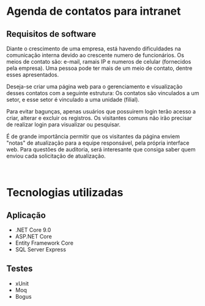 # Agenda de contatos para intranet

## Requisitos de software

Diante o crescimento de uma empresa, está havendo dificuldades na comunicação interna devido ao crescente numero de funcionários. Os meios de contato são: e-mail, ramais IP e numeros de celular (fornecidos pela empresa). Uma pessoa pode ter mais de um meio de contato, dentre esses apresentados.

Deseja-se criar uma página web para o gerenciamento e visualização desses contatos com a seguinte estrutura: Os contatos são vinculados a um setor, e esse setor é vinculado a uma unidade (filial).

Para evitar bagunças, apenas usuários que possuirem login terão acesso a criar, alterar e excluir os registros. Os visitantes comuns não irão precisar de realizar login para visualizar ou pesquisar.

É de grande importância permitir que os visitantes da página enviem "notas" de atualização para a equipe responsável, pela própria interface web. Para questões de auditoria, será interesante que consiga saber quem enviou cada solicitação de atualização.

<br/>


# Tecnologias utilizadas

## Aplicação
- .NET Core 9.0
- ASP.NET Core
- Entity Framework Core
- SQL Server Express

## Testes
- xUnit
- Moq
- Bogus






